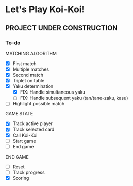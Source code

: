 # Let's Play Koi-Koi!

## PROJECT UNDER CONSTRUCTION

### To-do
MATCHING ALGORITHM
- [x] First match
- [x] Multiple matches
- [x] Second match
- [x] Triplet on table
- [x] Yaku determination
  - [x] FIX: Handle simultaneous yaku
  - [ ] FIX: Handle subsequent yaku (tan/tane-zaku, kasu)
- [ ] Highlight possible match

GAME STATE
- [x] Track active player
- [x] Track selected card
- [x] Call Koi-Koi
- [ ] Start game
- [ ] End game

END GAME
- [ ] Reset
- [ ] Track progress
- [x] Scoring
